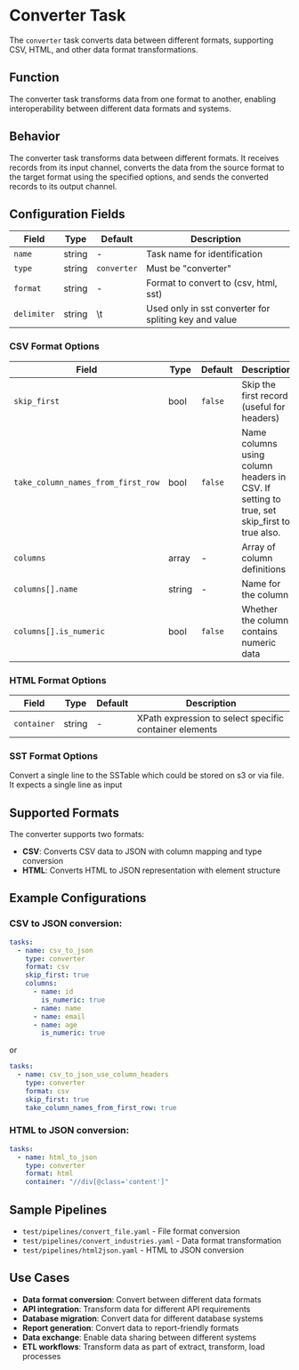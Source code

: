 # Converter Task

The `converter` task converts data between different formats, supporting CSV, HTML, and other data format transformations.

## Function

The converter task transforms data from one format to another, enabling interoperability between different data formats and systems.

## Behavior

The converter task transforms data between different formats. It receives records from its input channel, converts the data from the source format to the target format using the specified options, and sends the converted records to its output channel.

## Configuration Fields

| Field | Type | Default | Description |
|-------|------|---------|-------------|
| `name` | string | - | Task name for identification |
| `type` | string | `converter` | Must be "converter" |
| `format` | string | - | Format to convert to (csv, html, sst) |
| `delimiter` | string| \t | Used only in sst converter for spliting key and value| 

### CSV Format Options

| Field | Type | Default | Description |
|-------|------|---------|-------------|
| `skip_first` | bool | `false` | Skip the first record (useful for headers) |
| `take_column_names_from_first_row` | bool | `false` | Name columns using column headers in CSV.  If setting to true, set skip_first to true also.
| `columns` | array | - | Array of column definitions |
| `columns[].name` | string | - | Name for the column |
| `columns[].is_numeric` | bool | `false` | Whether the column contains numeric data |

### HTML Format Options

| Field | Type | Default | Description |
|-------|------|---------|-------------|
| `container` | string | - | XPath expression to select specific container elements |

### SST Format Options
Convert a single line to the SSTable which could be stored on s3 or via file. It expects a single line as input

## Supported Formats

The converter supports two formats:
- **CSV**: Converts CSV data to JSON with column mapping and type conversion
- **HTML**: Converts HTML to JSON representation with element structure

## Example Configurations

### CSV to JSON conversion:
```yaml
tasks:
  - name: csv_to_json
    type: converter
    format: csv
    skip_first: true
    columns:
      - name: id
        is_numeric: true
      - name: name
      - name: email
      - name: age
        is_numeric: true
```
or
```yaml
tasks:
  - name: csv_to_json_use_column_headers
    type: converter
    format: csv
    skip_first: true
    take_column_names_from_first_row: true
```

### HTML to JSON conversion:
```yaml
tasks:
  - name: html_to_json
    type: converter
    format: html
    container: "//div[@class='content']"
```

## Sample Pipelines

- `test/pipelines/convert_file.yaml` - File format conversion
- `test/pipelines/convert_industries.yaml` - Data format transformation
- `test/pipelines/html2json.yaml` - HTML to JSON conversion

## Use Cases

- **Data format conversion**: Convert between different data formats
- **API integration**: Transform data for different API requirements
- **Database migration**: Convert data for different database systems
- **Report generation**: Convert data to report-friendly formats
- **Data exchange**: Enable data sharing between different systems
- **ETL workflows**: Transform data as part of extract, transform, load processes